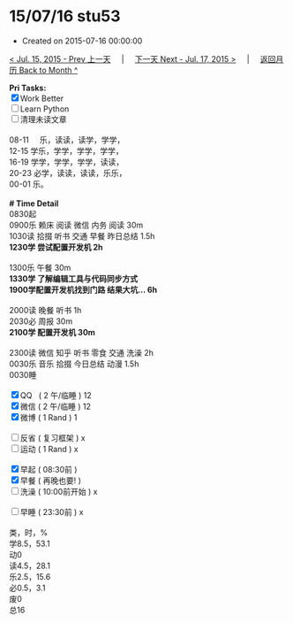 # 15/07/16 stu53

- Created on 2015-07-16 00:00:00

[< Jul. 15, 2015 - Prev 上一天](/_archived/lifelogs/2015/07/d15.md) &nbsp; &nbsp; | &nbsp; &nbsp; [下一天 Next - Jul. 17, 2015 >](/_archived/lifelogs/2015/07/d17.md) &nbsp; &nbsp; |  &nbsp; &nbsp; [返回月历 Back to Month ^](/_archived/lifelogs/2015/07/index.md)
<br/><div><b>Pri Tasks:</b></div><div><input checked="true" type="checkbox"/>Work Better</div><div><input type="checkbox"/>Learn Python</div><div><input type="checkbox"/>清理未读文章</div><div><br/></div><div>08-11     乐，读读，读学，学学，</div><div>12-15 学乐，学学，学学，学学，</div><div>16-19 学学，学学，学学，读读，</div><div>20-23 必学，读读，读读，乐乐，</div><div>00-01 乐。</div><div><br/></div><div><b># Time Detail</b></div><div>0830起</div><div>0900乐 赖床 阅读 微信 内务 阅读 30m</div><div>1030读 拾掇 听书 交通 早餐 昨日总结 1.5h</div><div><b>1230学 尝试配置开发机 2h</b></div><div><br/></div><div>1300乐 午餐 30m</div><div><b>1330学 </b><b>了解编辑工具与代码同步方式</b></div><div><b>1900学</b><b>配置开发机找到门路 结果大坑… 6h</b></div><div><br/></div><div>2000读 晚餐 听书 1h</div><div>2030必 周报 30m</div><div><b>2100学 配置开发机 30m</b></div><div><br/></div><div>2300读 微信 知乎 听书 零食 交通 洗澡 2h</div><div>0030乐 音乐 拾掇 今日总结 动漫 1.5h</div><div>0030睡</div><div><br/></div><div><input checked="true" type="checkbox"/>QQ   ( 2 午/临睡 ) 12</div><div><input checked="true" type="checkbox"/>微信 ( 2 午/临睡 ) 12</div><div><input checked="true" type="checkbox"/>微博 ( 1 Rand ) 1</div><div><br/></div><div><input type="checkbox"/>反省 ( 复习框架 ) x</div><div><input type="checkbox"/>运动 ( 1 Rand ) x</div><div><br/></div><div><input checked="true" type="checkbox"/>早起 ( 08:30前 )</div><div><input checked="true" type="checkbox"/>早餐 ( 再晚也要! )</div><div><input type="checkbox"/>洗澡 ( 10:00前开始 ) x</div><div><br/></div><div><input type="checkbox"/>早睡 ( 23:30前 ) x</div><div><br/></div><div>类，时，%</div><div>学8.5，53.1</div><div>动0</div><div>读4.5，28.1</div><div>乐2.5，15.6</div><div>必0.5，3.1</div><div>废0</div><div>总16</div>
